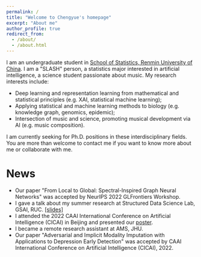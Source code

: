 ```yaml
---
permalink: /
title: "Welcome to Chengyue's homepage"
excerpt: "About me"
author_profile: true
redirect_from: 
  - /about/
  - /about.html
---
```


I am an undergraduate student in [School of Statistics, Renmin University of China](http://stat.ruc.edu.cn/Home/index.htm). I am a "SLASH" person, a statistics major interested in artificial intelligence, a science student passionate about music. My research interests include:
- Deep learning and representation learning from mathematical and statistical principles (e.g. XAI, statistical machine learning);
- Applying statistical and machine learning methods to biology (e.g. knowledge graph, genomics, epidemic);
- Intersection of music and science, promoting musical development via AI (e.g. music composition).

I am currently seeking for Ph.D. positions in these interdisciplinary fields. You are more than welcome to contact me if you want to know more about me or collaborate with me.

News
======
- Our paper "From Local to Global: Spectral-Inspired Graph Neural Networks" was accepted by NeurIPS 2022 GLFrontiers Workshop.
- I gave a talk about my summer research at Structured Data Science Lab, GSAI, RUC. [[slides]](https://chengyuehuang511.github.io/files/spectral_inspired_gnn_pre.pdf)
- I attended the 2022 CAAI International Conference on Artificial Intelligence (CICAI) in Beijing and presented our [poster](https://chengyuehuang511.github.io/files/poster.pdf).
- I became a remote research assistant at AMS, JHU.
- Our paper "Adversarial and Implicit Modality Imputation with Applications to Depression Early Detection" was accepted by CAAI International Conference on Artificial Intelligence (CICAI), 2022.

